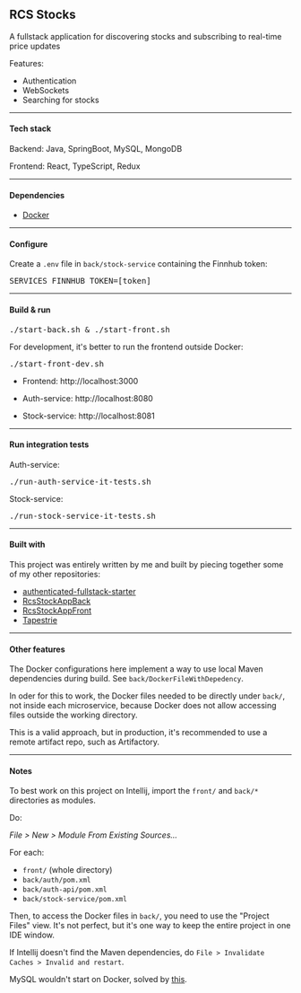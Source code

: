 ## RCS Stocks

A fullstack application for discovering stocks and subscribing to real-time price updates

Features:

- Authentication
- WebSockets
- Searching for stocks

<hr>

#### Tech stack

Backend: Java, SpringBoot, MySQL, MongoDB

Frontend: React, TypeScript, Redux

<hr>

#### Dependencies

* [Docker](https://www.docker.com/)

<hr>

#### Configure

Create a `.env` file in `back/stock-service` containing the Finnhub token:

<pre>
SERVICES_FINNHUB_TOKEN=[token]
</pre>

<hr>

#### Build & run

<pre>
./start-back.sh & ./start-front.sh
</pre>

For development, it's better to run the frontend outside Docker:

<pre>
./start-front-dev.sh
</pre>

- Frontend: http://localhost:3000

- Auth-service: http://localhost:8080

- Stock-service: http://localhost:8081

<hr>

#### Run integration tests

Auth-service:
<pre>
./run-auth-service-it-tests.sh
</pre>

Stock-service:
<pre>
./run-stock-service-it-tests.sh
</pre>

<hr>

#### Built with

This project was entirely written by me and built by piecing together some of my other repositories:

- [authenticated-fullstack-starter](https://github.com/raphael-correa-ng/authenticated-fullstack-starter)
- [RcsStockAppBack](https://github.com/raphael-correa-ng/RcsStockAppBack)
- [RcsStockAppFront](https://github.com/raphael-correa-ng/RcsStockAppFront)
- [Tapestrie](https://github.com/raphael-correa-ng/Tapestrie)


<hr>

#### Other features

The Docker configurations here implement a way to use local Maven dependencies during build. 
See `back/DockerFileWithDepedency`.

In oder for this to work, the Docker files needed to be directly under `back/`, not inside each microservice, because Docker does not allow accessing files outside the working directory.

This is a valid approach, but in production, it's recommended to use a remote artifact repo, such as Artifactory.

<hr>

#### Notes

To best work on this project on Intellij, import the `front/` and `back/*` directories as modules.

Do: 

*File > New > Module From Existing Sources...*

For each:
- `front/` (whole directory)
- `back/auth/pom.xml`
- `back/auth-api/pom.xml`
- `back/stock-service/pom.xml`

Then, to access the Docker files in `back/`, you need to use the "Project Files" view. It's not perfect, but it's one way to keep the entire project in one IDE window.

If Intellij doesn't find the Maven dependencies, do `File > Invalidate Caches > Invalid and restart`.

MySQL wouldn't start on Docker, solved by [this](https://stackoverflow.com/questions/77344634/azerothcore-docker-install-db-fails-with-upgrade-is-not-supported-after-a-cras).

